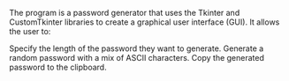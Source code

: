 The program is a password generator that uses the Tkinter and CustomTkinter libraries to create a graphical user interface (GUI). It allows the user to:

Specify the length of the password they want to generate.
Generate a random password with a mix of ASCII characters.
Copy the generated password to the clipboard.
